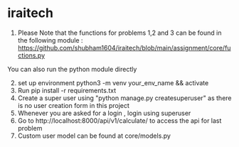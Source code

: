 # iraitech

1) Please Note that the functions for problems 1,2 and 3 can be found in the following module :
  https://github.com/shubham1604/iraitech/blob/main/assignment/core/fuctions.py
  
  You can also run the python module directly 

2) set up environment python3 -m venv your_env_name && activate 
3) Run pip install -r requirements.txt 
4) Create a super user using "python manage.py createsuperuser" as there is no user creation form in this project
5) Whenever you are asked for a login , login using superuser
6) Go to http://localhost:8000/api/v1/calculate/ to access the api for last problem
7) Custom user model can be found at core/models.py
